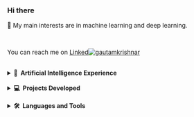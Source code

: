 ### Hi there

🌱 My main interests are in machine learning and deep learning.

 <br />

You can reach me on [Linked](https://www.linkedin.com/in/mohib-akoum-226411200/)<a href="https://www.linkedin.com/in/mohib-akoum-226411200/" target="blank"><img src="https://raw.githubusercontent.com/rahuldkjain/github-profile-readme-generator/master/src/images/icons/Social/linked-in-alt.svg" alt="gautamkrishnar" height="15" width="15" /></a>

 <br />

<details>
   <summary><b>🤖&nbsp;&nbsp;Artificial&nbsp;Intelligence&nbsp;Experience</b></summary>
<!-- EXPERIENCE-LIST:START -->

- Neural Networks
- Regression
- Classification
- Reinforcement
- Clustering
- Dimensionality Reduction
<!-- EXPERIENCE-LIST:END -->
</details>

 <br />
 
 <details>
   <summary><b>💻&nbsp;&nbsp;Projects&nbsp;Developed</b></summary>
 <!-- PROJECTS-LIST:START -->
 
- [Lifestyle App To Facilitate Everyday Tasks](https://drive.google.com/file/d/1j8yN8HW-xrE2MfBpt8LRP4-efW08d7KG/view?usp=sharing), [Repository](https://github.com/mohibfd/MyApp)
- [Emotional Intelligence Feedback Platform](https://johari360.com/), [Private Repository](https://stgit.dcs.gla.ac.uk/tp3-2020-SE01/se01-main)
- [Website for Independent Perfumer](https://www.nourakoumparfumeur.com/), [Repository](https://github.com/mohibfd/WebsiteForNour)
- [Yahtzee (Dice Game)](https://www.nourakoumparfumeur.com/), [Repository](https://github.com/mohibfd/Yahtzee)
<!-- PROJECTS-LIST:END -->
</details>

 <br />

<details>
  <summary><b>🛠️&nbsp;&nbsp;Languages&nbsp;and&nbsp;Tools</b></summary>
  <br/>
  <p align="left"> <a href="https://www.python.org" target="_blank"> <img src="https://raw.githubusercontent.com/devicons/devicon/master/icons/python/python-original.svg" alt="python" width="40" height="40"/> </a> <a href="https://www.cprogramming.com/" target="_blank"> <img src="https://raw.githubusercontent.com/devicons/devicon/master/icons/c/c-original.svg" alt="c" width="40" height="40"/> <a href="https://www.w3schools.com/cpp/" target="_blank"> <img src="https://raw.githubusercontent.com/devicons/devicon/master/icons/cplusplus/cplusplus-original.svg" alt="cplusplus" width="40" height="40"/> </a> <a href="https://www.w3schools.com/css/" target="_blank"> <img src="https://raw.githubusercontent.com/devicons/devicon/master/icons/css3/css3-original-wordmark.svg" alt="css3" width="40" height="40"/> </a> <a href="https://flask.palletsprojects.com/" target="_blank"> <img src="https://www.vectorlogo.zone/logos/pocoo_flask/pocoo_flask-icon.svg" alt="flask" width="40" height="40"/> </a> <a href="https://www.w3.org/html/" target="_blank"> <img src="https://raw.githubusercontent.com/devicons/devicon/master/icons/html5/html5-original-wordmark.svg" alt="html5" width="40" height="40"/> </a> <a href="https://developer.mozilla.org/en-US/docs/Web/JavaScript" target="_blank"> <img src="https://raw.githubusercontent.com/devicons/devicon/master/icons/javascript/javascript-original.svg" alt="javascript" width="40" height="40"/> </a> <a href="https://www.linux.org/" target="_blank"> <img src="https://raw.githubusercontent.com/devicons/devicon/master/icons/linux/linux-original.svg" alt="linux" width="40" height="40"/> </a>  <a href="https://www.mongodb.com/" target="_blank"> <img src="https://raw.githubusercontent.com/devicons/devicon/master/icons/mongodb/mongodb-original-wordmark.svg" alt="mongodb" width="40" height="40"/> </a> <a href="https://www.mysql.com/" target="_blank"> <img src="https://raw.githubusercontent.com/devicons/devicon/master/icons/mysql/mysql-original-wordmark.svg" alt="mysql" width="40" height="40"/> </a> <a href="https://www.postgresql.org" target="_blank"> <img src="https://raw.githubusercontent.com/devicons/devicon/master/icons/postgresql/postgresql-original-wordmark.svg" alt="postgresql" width="40" height="40"/> </a <a href="https://reactjs.org/" target="_blank"> <img src="https://raw.githubusercontent.com/devicons/devicon/master/icons/react/react-original-wordmark.svg" alt="react" width="40" height="40"/> <a href="https://www.java.com/en/" target="_blank"> <img src="https://raw.githubusercontent.com/devicons/devicon/master/icons/java/java-original-wordmark.svg" alt="java" width="40" height="40"/> <a href="https://www.djangoproject.com/" target="_blank"> <img src="https://raw.githubusercontent.com/devicons/devicon/master/icons/django/django-original.svg" alt="django" width="40" height="40"/> <a href="https://developer.android.com/" target="_blank"> <img src="https://raw.githubusercontent.com/devicons/devicon/master/icons/android/android-original.svg" alt="android" width="40" height="40"/> 

</details>
   
   

 
